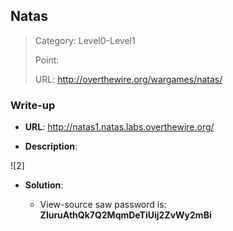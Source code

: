 ## Natas

> Category: Level0-Level1
>
> Point:
>
> URL: http://overthewire.org/wargames/natas/

### Write-up

- **URL**: http://natas1.natas.labs.overthewire.org/

- **Description**: 

![2]

- **Solution**:

	+ View-source saw password is: **ZluruAthQk7Q2MqmDeTiUij2ZvWy2mBi**